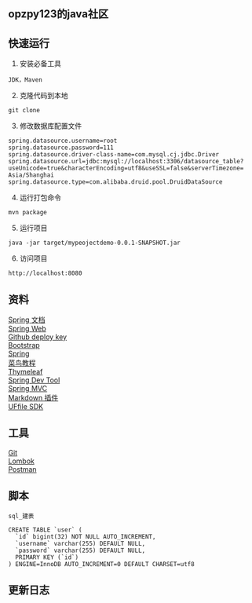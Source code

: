 ## opzpy123的java社区

## 快速运行
1. 安装必备工具  
````
JDK，Maven
````
2. 克隆代码到本地
````
git clone
````

3. 修改数据库配置文件
````
spring.datasource.username=root
spring.datasource.password=111
spring.datasource.driver-class-name=com.mysql.cj.jdbc.Driver
spring.datasource.url=jdbc:mysql://localhost:3306/datasource_table?useUnicode=true&characterEncoding=utf8&useSSL=false&serverTimezone= Asia/Shanghai 
spring.datasource.type=com.alibaba.druid.pool.DruidDataSource
````
4. 运行打包命令
````
mvn package
````
5. 运行项目  
````
java -jar target/mypeojectdemo-0.0.1-SNAPSHOT.jar
````
6. 访问项目
````
http://localhost:8080
````


## 资料
[Spring 文档](https://spring.io/guides)    
[Spring Web](https://spring.io/guides/gs/serving-web-content/)   
[Github deploy key](https://developer.github.com/v3/guides/managing-deploy-keys/#deploy-keys)    
[Bootstrap](https://v3.bootcss.com/getting-started/)    
[Spring](https://docs.spring.io/spring-boot/docs/2.0.0.RC1/reference/htmlsingle/#boot-features-embedded-database-support)    
[菜鸟教程](https://www.runoob.com/mysql/mysql-insert-query.html)    
[Thymeleaf](https://www.thymeleaf.org/doc/tutorials/3.0/usingthymeleaf.html#setting-attribute-values)    
[Spring Dev Tool](https://docs.spring.io/spring-boot/docs/2.0.0.RC1/reference/htmlsingle/#using-boot-devtools)  
[Spring MVC](https://docs.spring.io/spring/docs/5.0.3.RELEASE/spring-framework-reference/web.html#mvc-handlermapping-interceptor)  
[Markdown 插件](http://editor.md.ipandao.com/)   
[UFfile SDK](https://github.com/ucloud/ufile-sdk-java)  

## 工具
[Git](https://git-scm.com/download)   
[Lombok](https://www.projectlombok.org)     
[Postman](https://chrome.google.com/webstore/detail/coohjcphdfgbiolnekdpbcijmhambjff)

## 脚本
````
sql_建表

CREATE TABLE `user` (
  `id` bigint(32) NOT NULL AUTO_INCREMENT,
  `username` varchar(255) DEFAULT NULL,
  `password` varchar(255) DEFAULT NULL,
  PRIMARY KEY (`id`)
) ENGINE=InnoDB AUTO_INCREMENT=0 DEFAULT CHARSET=utf8
````

## 更新日志
